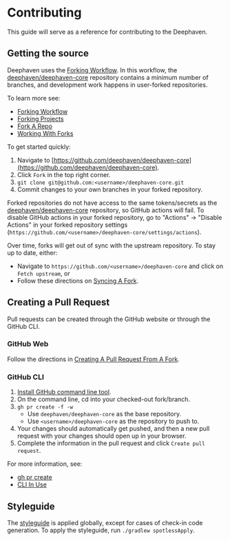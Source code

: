 # Contributing

This guide will serve as a reference for contributing to the Deephaven.

## Getting the source

Deephaven uses the [Forking Workflow](https://www.atlassian.com/git/tutorials/comparing-workflows/forking-workflow).  In this workflow, the [deephaven/deephaven-core](https://github.com/deephaven/deephaven-core) repository contains a minimum number of branches, and development work happens in user-forked repositories.

To learn more see:
* [Forking Workflow](https://www.atlassian.com/git/tutorials/comparing-workflows/forking-workflow)
* [Forking Projects](https://guides.github.com/activities/forking/)
* [Fork A Repo](https://docs.github.com/en/github/getting-started-with-github/fork-a-repo)
* [Working With Forks](https://docs.github.com/en/github/collaborating-with-issues-and-pull-requests/working-with-forks)

To get started quickly:
1) Navigate to [https://github.com/deephaven/deephaven-core](https://github.com/deephaven/deephaven-core).
2) Click `Fork` in the top right corner.
3) `git clone git@github.com:<username>/deephaven-core.git`
4) Commit changes to your own branches in your forked repository.

Forked repositories do not have access to the same tokens/secrets as the [deephaven/deephaven-core](https://github.com/deephaven/deephaven-core) repository, so GitHub actions will fail. To disable GitHub actions in your forked repository, go to "Actions" -> "Disable Actions" in your forked repository settings (`https://github.com/<username>/deephaven-core/settings/actions`).

Over time, forks will get out of sync with the upstream repository.  To stay up to date, either:
* Navigate to `https://github.com/<username>/deephaven-core` and click on `Fetch upstream`, or
* Follow these directions on [Syncing A Fork](https://docs.github.com/en/github/collaborating-with-issues-and-pull-requests/syncing-a-fork).

## Creating a Pull Request
Pull requests can be created through the GitHub website or through the GitHub CLI.

### GitHub Web

Follow the directions in [Creating A Pull Request From A Fork](https://docs.github.com/en/github/collaborating-with-issues-and-pull-requests/creating-a-pull-request-from-a-fork).

### GitHub CLI

1) [Install GitHub command line tool](https://github.com/cli/cli).  
2) On the command line, cd into your checked-out fork/branch.
3) `gh pr create -f -w`
    * Use `deephaven/deephaven-core` as the base repository.
    * Use `<username>/deephaven-core` as the repository to push to.
4) Your changes should automatically get pushed, and then a new pull request with your changes should open up in your browser. 
5) Complete the information in the pull request and click `Create pull request`.

For more information, see:
* [gh pr create](https://cli.github.com/manual/gh_pr_create)
* [CLI In Use](https://cli.github.com/manual/examples.html)

## Styleguide
The [styleguide](style/README.md) is applied globally, except for cases of check-in code generation.
To apply the styleguide, run `./gradlew spotlessApply`.